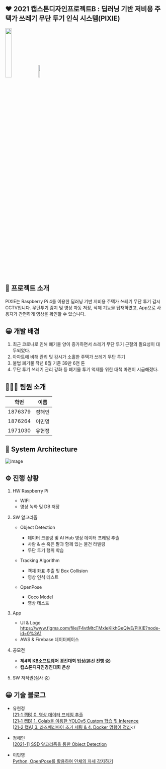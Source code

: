 ## ❤️ 2021 캡스톤디자인프로젝트B : 딥러닝 기반 저비용 주택가 쓰레기 무단 투기 인식 시스템(PIXIE)
<img src="https://user-images.githubusercontent.com/67186222/120105425-c8506f80-c193-11eb-8533-0be46aef75b4.jpg" width="20%">    <img src="https://user-images.githubusercontent.com/67186222/144769445-dba8e1d7-5bfe-40d8-a6df-c95ec628c409.png" width="10%">

## 📖 프로젝트 소개
PIXIE는 Raspberry Pi 4를 이용한 딥러닝 기반 저비용 주택가 쓰레기 무단 투기 감시 CCTV입니다.
무단투기 감지 및 영상 자동 저장, 삭제 기능을 탑재하였고, App으로 사용자가 간편하게 영상을 확인할 수 있습니다.

## 😀 개발 배경
 1. 최근 코로나로 인해 폐기물 양이 증가하면서 쓰레기 무단 투기 근절의 필요성이 대두되었다.
 2. 아파트에 비해 관리 및 감시가 소홀한 주택가 쓰레기 무단 투기
 3. 불법 폐기물 작년 8월 기준 39만 6천 톤
 4. 무단 투기 쓰레기 관리 강화 등 폐기물 투기 억제를 위한 대책 마련이 시급해졌다.

## 👨‍👩‍👦 팀원 소개
|학번|이름|
|------|---|
|1876379|정해인|
|1876264|이민영|
|1971030|유현정|

## 📲 System Architecture
![image](https://user-images.githubusercontent.com/67186222/141682460-11b75f69-d0f4-44aa-94a5-d3024348288f.png)


## ⚙️ 진행 상황
  1. HW Raspberry Pi
      - WIFI
      - 영상 녹화 및 DB 저장

  2. SW 알고리즘
      * Object Detection
        - 데이터 크롤링 및 AI Hub 영상 데이터 프레임 추출
        - 사람 & 손 혹은 팔과 함께 있는 물건 라벨링
        - 무단 투기 행위 학습
      
      * Tracking Algorithm
        - 객체 좌표 추출 및 Box Collision
        - 영상 인식 테스트
      
      * OpenPose
        - Coco Model
        - 영상 테스트

  3. App
      - UI & Logo https://www.figma.com/file/F4vtMtcTMxIeKlkhGeQIvE/PIXIE?node-id=0%3A1
      - AWS & Firebase 데이터베이스

  4. 공모전
      * **제4회 KB소프트웨어 경진대회 입상(본선 진행 중)**
      * **캡스톤디자인경진대회 은상**
  
  5. SW 저작권(심사 중)

## 😀 기술 블로그
- 유현정</br>
[[21-1 캡B] 0. 영상 데이터 프레임 추출](https://whyou-story.tistory.com/34)</br>
[[21-1 캡B] 1. Colab을 이용한 YOLOv5 Custom 학습 및 Inference](https://whyou-story.tistory.com/35)</br>
[[21-2 캡A] 3. 라즈베리파이 초기 세팅 & 4. Docker 명령어 정리](https://whyou-story.tistory.com/45)</

- 정해인</br>
[[2021-1] SSD 알고리즘을 통한 Object Detection](https://study-ai-eun.tistory.com/1)</br>

- 이민영</br>
[Python, OpenPose를 활용하여 인체의 자세 감지하기](https://mignon-cs.tistory.com/2)
